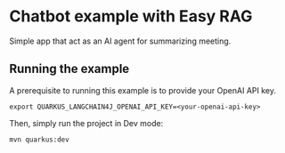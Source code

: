 # Chatbot example with Easy RAG

Simple app that act as an AI agent for summarizing meeting.


## Running the example

A prerequisite to running this example is to provide your OpenAI API key.

```
export QUARKUS_LANGCHAIN4J_OPENAI_API_KEY=<your-openai-api-key>
```

Then, simply run the project in Dev mode:

```
mvn quarkus:dev
```